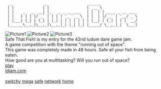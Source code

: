       _               _                   _____ 
     | |             | |                 |  __ \
     | |    _   _  __| |_   _ _ __ ___   | |  | | __ _ _ __ ___ 
     | |   | | | |/ _` | | | | '_ ` _ \  | |  | |/ _` | '__/ _ \
     | |___| |_| | (_| | |_| | | | | | | | |__| | (_| | | |  __/
     |______\__,_|\__,_|\__,_|_| |_| |_| |_____/ \__,_|_|  \___|

![Picture1](/screenSTF1.png) ![Picture2](/screenSTF2.png) ![Picture3](/screenSTF3.png)\
Safe That Fish! is my entry for the 42nd ludum dare game jam.\
A game competition with the theme "running out of space".\
This game was completely made in 48 hours. Safe all your fish from being eaten.\
How good are you at multitasking? Will you run out of space?\
[play](https://jukegames.itch.io/safe-that-fish)\
[ldjam.com](https://ldjam.com/events/ludum-dare/42/save-that-fish)\
\
[switchy](/switchy) [mega](/mega) [safe](/safe) [network](/network) [home](/home)
